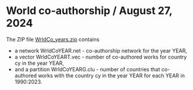 # World co-authorship / August 27, 2024

The ZIP file [WrldCo_years.zip](WrldCo_years.zip) contains
  - a network WrldCoYEAR.net - co-authorship network for the year YEAR,
  - a vector WrldCoYEART.vec - number of co-authored works for country cy in the year YEAR,
  - and a partition WrldCoYEARG.clu - number of countries that co-authored works with the country cy in the year YEAR
for each YEAR in 1990:2023.

